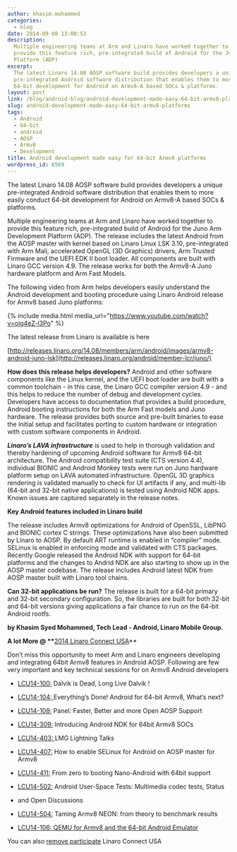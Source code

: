 ```yaml
---
author: khasim.mohammed
categories:
  - blog
date: 2014-09-08 13:00:53
description:
  Multiple engineering teams at Arm and Linaro have worked together to
  provide this feature rich, pre-integrated build of Android for the Juno Arm Development
  Platform (ADP)
excerpt:
  The latest Linaro 14.08 AOSP software build provides developers a unique
  pre-integrated Android software distribution that enables them to more easily conduct
  64-bit development for Android on Armv8-A based SOCs & platforms.
layout: post
link: /blog/android-blog/android-development-made-easy-64-bit-armv8-platforms/
slug: android-development-made-easy-64-bit-armv8-platforms
tags:
  - Android
  - 64-bit
  - android
  - AOSP
  - Armv8
  - Development
title: Android development made easy for 64-bit Armv8 platforms
wordpress_id: 6569
---
```


The latest Linaro 14.08 AOSP software build provides developers a unique pre-integrated Android software distribution that enables them to more easily conduct 64-bit development for Android on Armv8-A based SOCs & platforms.

Multiple engineering teams at Arm and Linaro have worked together to provide this feature rich, pre-integrated build of Android for the Juno Arm Development Platform (ADP). The release includes the latest Android from the AOSP master with kernel based on Linaro Linux LSK 3.10, pre-integrated with Arm Mali, accelerated OpenGL (3D Graphics) drivers, Arm Trusted Firmware and the UEFI EDK II boot loader. All components are built with Linaro GCC version 4.9. The release works for both the Armv8-A Juno hardware platform and Arm Fast Models.

The following video from Arm helps developers easily understand the Android development and booting procedure using Linaro Android release for Armv8 based Juno platforms:

{% include media.html media_url="https://www.youtube.com/watch?v=ojg4eZ-l3Po" %}

The latest release from Linaro is available is here

[http://releases.linaro.org/14.08/members/arm/android/images/armv8-android-juno-lsk](http://releases.linaro.org/android/member-lcr/juno/)

**How does this release helps developers?** Android and other software components like the Linux kernel, and the UEFI boot loader are built with a common toolchain - in this case, the Linaro GCC compiler version 4.9 - and this helps to reduce the number of debug and development cycles. Developers have access to documentation that provides a build procedure, Android booting instructions for both the Arm Fast models and Juno hardware. The release provides both source and pre-built binaries to ease the initial setup and facilitates porting to custom hardware or integration with custom software components in Android.

**_Linaro’s LAVA infrastructure_** is used to help in thorough validation and thereby hardening of upcoming Android software for Armv8 64-bit architecture. The Android compatibility test suite (CTS version 4.4), individual BIONIC and Android Monkey tests were run on Juno hardware platform setup on LAVA automated infrastructure. OpenGL 3D graphics rendering is validated manually to check for UI artifacts if any, and multi-lib (64-bit and 32-bit native applications) is tested using Android NDK apps. Known issues are captured separately in the release notes.

**Key Android features included in Linaro build**

The release includes Armv8 optimizations for Android of OpenSSL, LibPNG and BIONIC cortex C strings. These optimizations have also been submitted by Linaro to AOSP. By default ART runtime is enabled in “compiler” mode. SELinux is enabled in enforcing mode and validated with CTS packages. Recently Google released the Android NDK with support for 64-bit platforms and the changes to Andrid NDK are also starting to show up in the AOSP master codebase. The release includes Android latest NDK from AOSP master built with Linaro tool chains.

**Can 32-bit applications be run?** The release is built for a 64-bit primary and 32-bit secondary configuration. So, the libraries are built for both 32-bit and 64-bit versions giving applications a fair chance to run on the 64-bit Android rootfs.

**by Khasim Syed Mohammed, Tech Lead - Android, Linaro Mobile Group.**

**A lot More @ \*\***[2014 Linaro Connect USA](https://connect.linaro.org/lcu14/)\*\*

Don’t miss this opportunity to meet Arm and Linaro engineers developing and integrating 64bit Armv8 features in Android AOSP. Following are few very important and key technical sessions for on Armv8 Android developers

- [LCU14-100:](https://lcu14.zerista.com/event/member/137702) Dalvik is Dead, Long Live Dalvik !

- [LCU14-104: ](https://lcu14.zerista.com/event/member/137707)Everything’s Done! Android for 64-bit Armv8, What’s next?

- [LCU14-108:](https://lcu14.zerista.com/event/member/137711) Panel: Faster, Better and more Open AOSP Support

- [LCU14-309:](https://lcu14.zerista.com/event/member/137756) Introducing Android NDK for 64bit Armv8 SOCs

- [LCU14-403: ](https://lcu14.zerista.com/event/member/137770)LMG Lightning Talks

- [LCU14-407:](https://lcu14.zerista.com/event/member/137775) How to enable SELinux for Android on AOSP master for Armv8

- [LCU14-411:](http://lcu14.zerista.com/event/member/137779) From zero to booting Nano-Android with 64bit support

- [LCU14-502:](https://lcu14.zerista.com/event/member/137789) Android User-Space Tests: Multimedia codec tests, Status

- and Open Discussions

- [LCU14-504:](https://lcu14.zerista.com/event/member/137791) Taming Armv8 NEON: from theory to benchmark results

- [LCU14-106: QEMU for Armv8 and the 64-bit Android Emulator](https://lcu14.zerista.com/event/member/137709)

You can also [remove participate](https://connect.linaro.org/lcu14/) Linaro Connect USA
